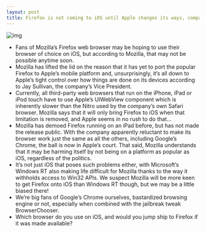 ```yaml
---
layout: post
title: Firefox is not coming to iOS until Apple changes its ways, company exec says
---
```

![img](http://media.idownloadblog.com/wp-content/uploads/2013/03/FireFox-iPad-mini.jpeg)
* Fans of Mozilla’s Firefox web browser may be hoping to use their browser of choice on iOS, but according to Mozilla, that may not be possible anytime soon.
* Mozilla has lifted the lid on the reason that it has yet to port the popular Firefox to Apple’s mobile platform and, unsurprisingly, it’s all down to Apple’s tight control over how things are done on its devices according to Jay Sullivan, the company’s Vice President.
* Currently, all third-party web browsers that run on the iPhone, iPad or iPod touch have to use Apple’s UIWebView component which is inherently slower than the Nitro used by the company’s own Safari browser. Mozilla says that it will only bring Firefox to iOS when that limitation is removed, and Apple seems in no rush to do that…
* Mozilla has demoed Firefox running on an iPad before, but has not made the release public. With the company apparently reluctant to make its browser work just the same as all the others, including Google’s Chrome, the ball is now in Apple’s court. That said, Mozilla understands that it may be harming itself by not being on a platform as popular as iOS, regardless of the politics.
* It’s not just iOS that poses such problems either, with Microsoft’s Windows RT also making life difficult for Mozilla thanks to the way it withholds access to Win32 APIs. We suspect Mozilla will be more keen to get Firefox onto iOS than Windows RT though, but we may be a little biased there!
* We’re big fans of Google’s Chrome ourselves, bastardized browsing engine or not, especially when combined with the jailbreak tweak BrowserChooser.
* Which browser do you use on iOS, and would you jump ship to Firefox if it was made available?

